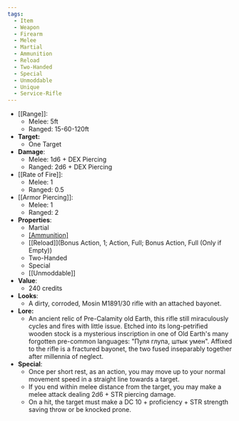 ```yaml
---
tags:
  - Item
  - Weapon
  - Firearm
  - Melee
  - Martial
  - Ammunition
  - Reload
  - Two-Handed
  - Special
  - Unmoddable
  - Unique
  - Service-Rifle
---
```

- [[Range]]:
	- Melee: 5ft
	- Ranged: 15-60-120ft
- **Target:**
	- One Target
- **Damage**:
	- Melee: 1d6 + DEX Piercing
	- Ranged: 2d6 + DEX Piercing
- [[Rate of Fire]]:
	- Melee: 1
	- Ranged: 0.5
- [[Armor Piercing]]:
	- Melee: 1
	- Ranged: 2
- **Properties**:
	- Martial
	- [[Ammunition]](5)
	- [[Reload]](Bonus Action, 1; Action, Full; Bonus Action, Full (Only if Empty))
	- Two-Handed
	- Special
	- [[Unmoddable]]
- **Value**:
	- 240 credits
- **Looks**:
	- A dirty, corroded, Mosin M1891/30 rifle with an attached bayonet.
- **Lore:**
	- An ancient relic of Pre-Calamity old Earth, this rifle still miraculously cycles and fires with little issue. Etched into its long-petrified wooden stock is a mysterious inscription in one of Old Earth's many forgotten pre-common languages: "Пуля глупа, штык умен". Affixed to the rifle is a fractured bayonet, the two fused inseparably together after millennia of neglect.
- **Special**:
	- Once per short rest, as an action, you may move up to your normal movement speed in a straight line towards a target.
	- If you end within melee distance from the target, you may make a melee attack dealing 2d6 + STR piercing damage.
	- On a hit, the target must make a DC 10 + proficiency + STR strength saving throw or be knocked prone.